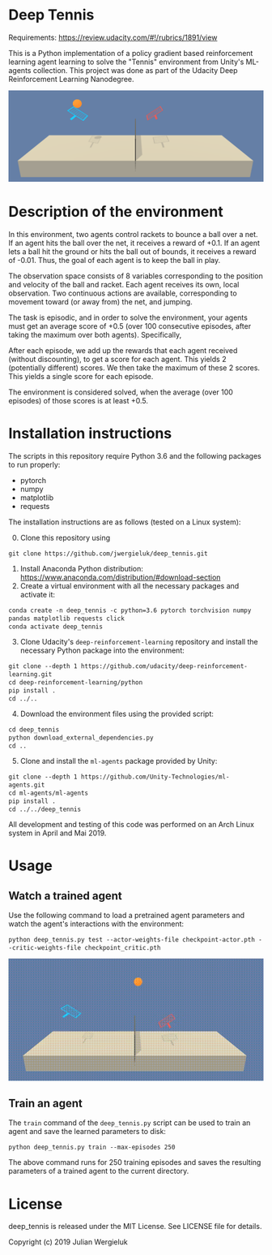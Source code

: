# Deep Tennis

Requirements: https://review.udacity.com/#!/rubrics/1891/view

This is a Python implementation of a policy gradient based reinforcement learning agent 
learning to solve the "Tennis" environment from Unity's ML-agents collection.
This project was done as part of the Udacity Deep Reinforcement Learning Nanodegree. 

![Environment screenshot](env-screenshot.png)

# Description of the environment

In this environment, two agents control rackets to bounce a ball over a net. If an agent hits the ball over the net, it receives a reward of +0.1. If an agent lets a ball hit the ground or hits the ball out of bounds, it receives a reward of -0.01. Thus, the goal of each agent is to keep the ball in play.

The observation space consists of 8 variables corresponding to the position and velocity of the ball and racket. Each agent receives its own, local observation. Two continuous actions are available, corresponding to movement toward (or away from) the net, and jumping.

The task is episodic, and in order to solve the environment, your agents must get an average score of +0.5 (over 100 consecutive episodes, after taking the maximum over both agents). Specifically,

After each episode, we add up the rewards that each agent received (without discounting), to get a score for each agent. This yields 2 (potentially different) scores. We then take the maximum of these 2 scores.
This yields a single score for each episode.

The environment is considered solved, when the average (over 100 episodes) of those scores is at least +0.5.

# Installation instructions

The scripts in this repository require Python 3.6 and the following packages to run properly: 

* pytorch
* numpy
* matplotlib
* requests

The installation instructions are as follows (tested on a Linux system): 

0. Clone this repository using
```commandline
git clone https://github.com/jwergieluk/deep_tennis.git
```
1. Install Anaconda Python distribution: https://www.anaconda.com/distribution/#download-section
2. Create a virtual environment with all the necessary packages and activate it:
```commandline
conda create -n deep_tennis -c python=3.6 pytorch torchvision numpy pandas matplotlib requests click
conda activate deep_tennis
```
3. Clone Udacity's `deep-reinforcement-learning` repository and install the necessary Python package
into the environment:
```commandline
git clone --depth 1 https://github.com/udacity/deep-reinforcement-learning.git
cd deep-reinforcement-learning/python 
pip install .
cd ../..
```
4. Download the environment files using the provided script:
```commandline
cd deep_tennis
python download_external_dependencies.py
cd ..
```
5. Clone and install the `ml-agents` package provided by Unity: 
```commandline
git clone --depth 1 https://github.com/Unity-Technologies/ml-agents.git
cd ml-agents/ml-agents
pip install .
cd ../../deep_tennis
```

All development and testing of this code was performed on an Arch Linux system in April and Mai 2019. 

# Usage

## Watch a trained agent

Use the following command to load a pretrained agent parameters  and watch the agent's interactions with the environment: 
```commandline
python deep_tennis.py test --actor-weights-file checkpoint-actor.pth --critic-weights-file checkpoint_critic.pth
```

![Trained agent in action](trained-agent-video.gif)

## Train an agent

The `train` command of the `deep_tennis.py` script can be used to train an agent 
and save the learned parameters to disk: 
```commandline
python deep_tennis.py train --max-episodes 250
```

The above command runs for 250 training episodes and saves the resulting parameters of a trained agent to the current directory.

# License

deep_tennis is released under the MIT License. See LICENSE file for details.

Copyright (c) 2019 Julian Wergieluk

